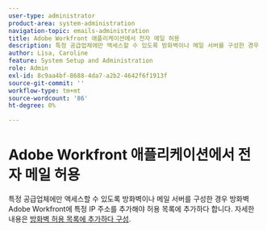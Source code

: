 ```yaml
---
user-type: administrator
product-area: system-administration
navigation-topic: emails-administration
title: Adobe Workfront 애플리케이션에서 전자 메일 허용
description: 특정 공급업체에만 액세스할 수 있도록 방화벽이나 메일 서버를 구성한 경우 방화벽 Adobe Workfront에 특정 IP 주소를 추가해야 허용 목록에 추가하다 합니다. 자세한 내용은 방화벽 구성을 허용 목록에 추가하다 참조하십시오.
author: Lisa, Caroline
feature: System Setup and Administration
role: Admin
exl-id: 8c9aa4bf-8688-4da7-a2b2-4642f6f1913f
source-git-commit: ''
workflow-type: tm+mt
source-wordcount: '86'
ht-degree: 0%

---
```


# Adobe Workfront 애플리케이션에서 전자 메일 허용

특정 공급업체에만 액세스할 수 있도록 방화벽이나 메일 서버를 구성한 경우 방화벽 Adobe Workfront에 특정 IP 주소를 추가해야 허용 목록에 추가하다 합니다. 자세한 내용은 [방화벽 허용 목록에 추가하다 구성](../../../administration-and-setup/get-started-wf-administration/configure-your-firewall.md).
